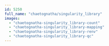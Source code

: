 ```yaml
---
id: 5250
full_name: "chaetognatha/singularity_library"
images: 
  - "chaetognatha-singularity_library-count"
  - "chaetognatha-singularity_library-mapping"
  - "chaetognatha-singularity_library-renv"
  - "chaetognatha-singularity_library-qc"
---
```

